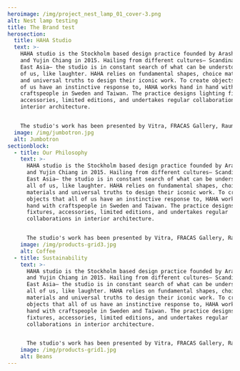 ```yaml
---
heroimage: /img/project_nest_lamp_01_cover-3.png
alt: Nest lamp testing
title: The Brand test
herosection:
  title: HAHA Studio
  text: >-
    HAHA studio is the Stockholm based design practice founded by Arash Eskafi
    and Yujin Chiang in 2015. Hailing from different cultures— Scandinavia and
    East Asia— the studio is in constant search of what can be understood by all
    of us, like laughter. HAHA relies on fundamental shapes, choice materials
    and universal truths to design their iconic work. To create objects that all
    of us have an instinctive response to, HAHA works hand in hand with
    craftspeople in Sweden and Taiwan. The practice designs lighting fixtures,
    accessories, limited editions, and undertakes regular collaborations in
    interior architecture.


    The studio's work has been presented by Vitra, FRACAS Gallery, Raumplan, Biennale Interieur and Stockholm Furniture Fair. In 2018 HAHA received the prestigious work grant from the Swedish Arts Committee to add to the definition of Scandinavian design. They have also showcased their work internationally in Brussels, London, Milan, New York, and Shanghai.
  image: /img/jumbotron.jpg
  alt: Jumbotron
sectionblock:
  - title: Our Philosophy
    text: >-
      HAHA studio is the Stockholm based design practice founded by Arash Eskafi
      and Yujin Chiang in 2015. Hailing from different cultures— Scandinavia and
      East Asia— the studio is in constant search of what can be understood by
      all of us, like laughter. HAHA relies on fundamental shapes, choice
      materials and universal truths to design their iconic work. To create
      objects that all of us have an instinctive response to, HAHA works hand in
      hand with craftspeople in Sweden and Taiwan. The practice designs lighting
      fixtures, accessories, limited editions, and undertakes regular
      collaborations in interior architecture.


      The studio's work has been presented by Vitra, FRACAS Gallery, Raumplan, Biennale Interieur and Stockholm Furniture Fair. In 2018 HAHA received the prestigious work grant from the Swedish Arts Committee to add to the definition of Scandinavian design. They have also showcased their work internationally in Brussels, London, Milan, New York, and Shanghai.
    image: /img/products-grid3.jpg
    alt: Coffee
  - title: Sustainability
    text: >-
      HAHA studio is the Stockholm based design practice founded by Arash Eskafi
      and Yujin Chiang in 2015. Hailing from different cultures— Scandinavia and
      East Asia— the studio is in constant search of what can be understood by
      all of us, like laughter. HAHA relies on fundamental shapes, choice
      materials and universal truths to design their iconic work. To create
      objects that all of us have an instinctive response to, HAHA works hand in
      hand with craftspeople in Sweden and Taiwan. The practice designs lighting
      fixtures, accessories, limited editions, and undertakes regular
      collaborations in interior architecture.


      The studio's work has been presented by Vitra, FRACAS Gallery, Raumplan, Biennale Interieur and Stockholm Furniture Fair. In 2018 HAHA received the prestigious work grant from the Swedish Arts Committee to add to the definition of Scandinavian design. They have also showcased their work internationally in Brussels, London, Milan, New York, and Shanghai.
    image: /img/products-grid1.jpg
    alt: Beans
---
```

